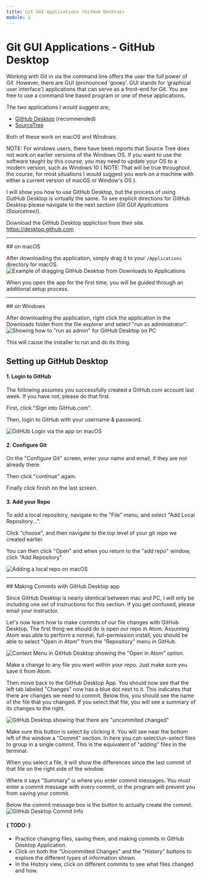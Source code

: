 ```yaml
---
title: Git GUI Applications (GitHub Desktop)
module: 2
---
```


# Git GUI Applications - GitHub Desktop

Working with Git in via the command line offers the user the full power of Git. However, there are GUI (pronounced ‘gooey’. GUI stands for ‘graphical user interface’) applications that can serve as a front-end for Git. You are free to use a command line based program or one of these applications.

The two applications I would suggest are;

- [GitHub Desktop](https://desktop.github.com) (recommended)
- [SourceTree](https://www.sourcetreeapp.com)


Both of these work on macOS and Windows.

NOTE: For windows users, there have been reports that Source Tree does not work on earlier versions of the Windows OS. If you want to use the software taught by this course, you may need to update your OS to a modern version, such as Windows 10 ( NOTE: That will be true throughout the course, for most situations I would suggest you work on a machine with either a current version of macOS or Window's OS ).

I will show you how to use GitHub Desktop, but the process of using GutHub Desktop is virtually the same. To see explicit directions for GitHub Desktop please navigate to the next section (_Git GUI Applications (Sourcetree)_).


Download the GitHub Desktop appliction from their site.
https://desktop.github.com


<hr />
## on macOS

After downloading the application, simply drag it to your `/Applications` directory for macOS.
![Example of dragging GitHub Desktop from Downloads to Applications](../imgs/ghDesk2app.png "Example of dragging GitHub Desktop from Downloads to Applications")

When you open the app for the first time, you will be guided through an additional setup process.

<hr />
## on Windows

After downloading the application, right click the application in the Downloads folder from the file explorer and select "run as administrator".
![Showing how to "run as admin" for GitHub Desktop on PC](../imgs/gh_pc_run.png)

This will cause the installer to run and do its thing.

## Setting up GitHub Desktop

#### 1. Login to GitHub

The following assumes you successfully created a GitHub.com account last week. If you have not, please do that first.

First, click "Sign into GitHub.com".


Then, login to GitHub with your username & password.

![GitHUb Login via the app on macOS](../imgs/gh_login_app.png)

#### 2. Configure Git

On the "Configure Git" screen, enter your name and email, if they are not already there.

Then click "continue" again.

Finally click finish on the last screen.


#### 3. Add your Repo

To add a local repository, navigate to the "File" menu, and select "Add Local Repository...".

Click "choose", and then navigate to the top level of your git repo we created earlier.

You can then click "Open" and when you return to the "add repo" window, click "Add Repository".

![Adding a local repo on macOS](../imgs/gh_mac_localRepo.png)


<hr />
## Making Commits with GitHub Desktop app

Since GitHub Desktop is nearly identical between mac and PC, I will only be including one set of instructions for this section. If you get confused, please email your instructor.

Let's now learn how to make commits of our file changes with GitHub Desktop. The first thing we should do is open our repo in Atom. Assuming Atom was able to perform a normal, full-permission install, you should be able to select "Open in Atom" from the "Repository" menu in GitHub.

![Context Menu in GitHub Desktop showing the "Open in Atom" option.](../imgs/openInAtom.png)


Make a change to any file you want within your repo. Just make sure you save it from Atom.

Then move back to the GitHub Desktop App. You should now see that the left tab labeled "Changes" now has a blue dot next to it. This indicates that there are changes we need to commit. Below this, you should see the name of the file that you changed. If you select that file, you will see a summary of its changes to the right.

![GitHub Desktop showing that there are "uncommited changed"](../imgs/ghUncomChange.png)

Make sure this button is select by clicking it. You will see near the bottom left of the window a "Commit" section.  In here you can select/un-select files to group in a single commit. This is the equivalent of "adding" files in the terminal.

When you select a file, it will show the differences since the last commit of that file on the right side of the window.

Where it says "Summary" is where you enter commit messages. You must enter a commit message with every commit, or the program will prevent you from saving your commit.

Below the commit message box is the button to actually create the commit.
![GitHub Desktop Commit Info](../imgs/ghCommitInfo.png)

#### { TODO: }

- Practice changing files, saving them, and making commits in GitHub Desktop Application.
- Click on both the "Uncommitted Changes" and the "History" buttons to explore the different types of information shown.
- In the History view, click on different commits to see what files changed and how.
